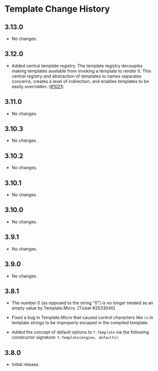 Template Change History
=======================

3.13.0
------

* No changes.

3.12.0
------

* Added central template registry. The template registry decouples making
  templates available from invoking a template to render it. This central
  registry and abstraction of templates to names separates concerns, creates a
  level of indirection, and enables templates to be easily overridden.
  ([#1021][])

[#1021]: https://github.com/yui/yui3/issues/1021

3.11.0
------

* No changes.

3.10.3
------

* No changes.

3.10.2
------

* No changes.

3.10.1
------

* No changes.

3.10.0
------

* No changes.

3.9.1
-----

* No changes.

3.9.0
-----

* No changes.

3.8.1
-----

* The number 0 (as opposed to the string "0") is no longer treated as an empty
  value by Template.Micro. [Ticket #2533040]

* Fixed a bug in Template.Micro that caused control characters like `\n` in
  template strings to be improperly escaped in the compiled template.

* Added the concept of default options to `Y.Template` via the following
  constructor signature: `Y.Template(engine, defaults)`.


3.8.0
-----

* Initial release.
